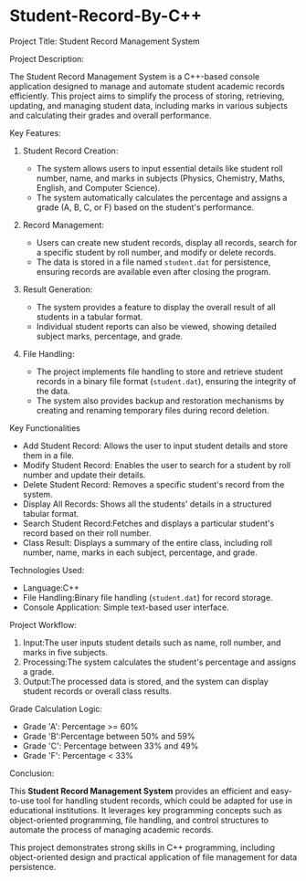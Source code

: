 # Student-Record-By-C++
Project Title: Student Record Management System

Project Description:

The Student Record Management System is a C++-based console application designed to manage and automate student academic records efficiently. This project aims to simplify the process of storing, retrieving, updating, and managing student data, including marks in various subjects and calculating their grades and overall performance.

Key Features:

1. Student Record Creation:
   - The system allows users to input essential details like student roll number, name, and marks in subjects (Physics, Chemistry, Maths, English, and Computer Science).
   - The system automatically calculates the percentage and assigns a grade (A, B, C, or F) based on the student's performance.

2. Record Management:
   - Users can create new student records, display all records, search for a specific student by roll number, and modify or delete records.
   - The data is stored in a file named `student.dat` for persistence, ensuring records are available even after closing the program.

3. Result Generation:
   - The system provides a feature to display the overall result of all students in a tabular format.
   - Individual student reports can also be viewed, showing detailed subject marks, percentage, and grade.

4. File Handling:
   - The project implements file handling to store and retrieve student records in a binary file format (`student.dat`), ensuring the integrity of the data.
   - The system also provides backup and restoration mechanisms by creating and renaming temporary files during record deletion.

Key Functionalities

- Add Student Record: Allows the user to input student details and store them in a file.
- Modify Student Record: Enables the user to search for a student by roll number and update their details.
- Delete Student Record: Removes a specific student's record from the system.
- Display All Records: Shows all the students' details in a structured tabular format.
- Search Student Record:Fetches and displays a particular student's record based on their roll number.
- Class Result: Displays a summary of the entire class, including roll number, name, marks in each subject, percentage, and grade.
  
Technologies Used:

- Language:C++
- File Handling:Binary file handling (`student.dat`) for record storage.
- Console Application: Simple text-based user interface.

Project Workflow:

1. Input:The user inputs student details such as name, roll number, and marks in five subjects.
2. Processing:The system calculates the student's percentage and assigns a grade.
3. Output:The processed data is stored, and the system can display student records or overall class results.

Grade Calculation Logic:

- Grade 'A': Percentage >= 60%
- Grade 'B':Percentage between 50% and 59%
- Grade 'C': Percentage between 33% and 49%
- Grade 'F': Percentage < 33%

Conclusion:

This **Student Record Management System** provides an efficient and easy-to-use tool for handling student records, which could be adapted for use in educational institutions. It leverages key programming concepts such as object-oriented programming, file handling, and control structures to automate the process of managing academic records.

This project demonstrates strong skills in C++ programming, including object-oriented design and practical application of file management for data persistence.
